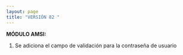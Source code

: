 ```yaml
---
layout: page
title: "VERSIÓN 82 "
---
```

**MÓDULO AMSI:**

1. Se adiciona el campo de validación para la contraseña de usuario


